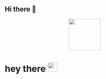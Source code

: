 ## Hi there 👋

<!--
**tatvladna/tatvladna** is a ✨ _special_ ✨ repository because its `README.md` (this file) appears on your GitHub profile.

Here are some ideas to get you started:

- 🔭 I’m currently working on ...
- 🌱 I’m currently learning ...
- 👯 I’m looking to collaborate on ...
- 🤔 I’m looking for help with ...
- 💬 Ask me about ...
- 📫 How to reach me: ...
- 😄 Pronouns: ...
- ⚡ Fun fact: ...
-->

<div id="header" align="center">
  <img                 src="https://i.giphy.com/media/v1.Y2lkPTc5MGI3NjExaGlyaGsxNnJrcm1xZTZnZjEyd3loZGs3MjJxNXBqaDVzdGlkeWo3bSZlcD12MV9pbnRlcm5hbF9naWZfYnlfaWQmY3Q9Z w/bThVImNJTXXoc/giphy.gif" width="100"/>
</div>
<div align="center">
  <img src="https://komarev.com/ghpvc/?username=tatvladna&style=flat-square&color=blue" alt=""/>
</div>
<h1>
  hey there
  <img src="https://media.giphy.com/media/hvRJCLFzcasrR4ia7z/giphy.gif" width="30px"/>
</h1>
</div>
